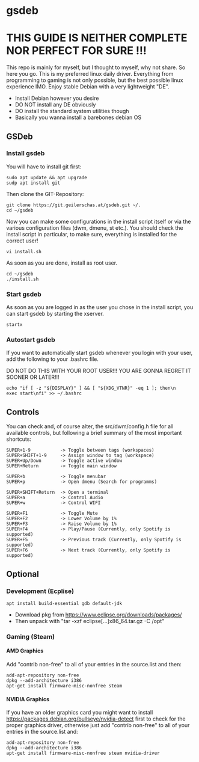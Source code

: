 # gsdeb

# THIS GUIDE IS NEITHER COMPLETE NOR PERFECT FOR SURE !!!

This repo is mainly for myself, but I thought to myself, why not share. So here you go.
This is my preferred linux daily driver. Everything from programming to gaming is not only possible,
but the best possible linux experience IMO. Enjoy stable Debian with a very lightweight "DE".

- Install Debian however you desire
- DO NOT install any DE obviously
- DO install the standard system utilities though
- Basically you wanna install a barebones debian OS

## GSDeb
### Install gsdeb
You will have to install git first:
```
sudo apt update && apt upgrade
sudp apt install git
```

Then clone the GIT-Repository:
```
git clone https://git.geilerschas.at/gsdeb.git ~/.
cd ~/gsdeb
```

Now you can make some configurations in the install script itself or via the various configuration files (dwm, dmenu, st etc.). You should check the install script in particular, to make sure, everything is installed for the correct user!
```
vi install.sh
```

As soon as you are done, install as root user.
```
cd ~/gsdeb
./install.sh
```

### Start gsdeb
As soon as you are logged in as the user you chose in the install script, you can start gsdeb by starting the xserver.
```
startx
```

### Autostart gsdeb
If you want to automatically start gsdeb whenever you login with your user,
add the following to your .bashrc file.

DO NOT DO THIS WITH YOUR ROOT USER!!! YOU ARE GONNA REGRET IT SOONER OR LATER!!!
```
echo "if [ -z "${DISPLAY}" ] && [ "${XDG_VTNR}" -eq 1 ]; then\n    exec start\nfi" >> ~/.bashrc
```

## Controls
You can check and, of course alter, the src/dwm/config.h file for all available controls,
but following a brief summary of the most important shortcuts:
```
SUPER+1-9           -> Toggle between tags (workspaces)
SUPER+SHIFT+1-9     -> Assign window to tag (workspace)
SUPER+Up/Down       -> Toggle active window
SUPER+Return        -> Toggle main window

SUPER+b             -> Toggle menubar
SUPER+p             -> Open dmenu (Search for programms)

SUPER+SHIFT+Return  -> Open a terminal
SUPER+a             -> Control Audio
SUPER+w             -> Control WIFI

SUPER+F1            -> Toggle Mute
SUPER+F2            -> Lower Volume by 1%
SUPER+F3            -> Raise Volume by 1%
SUPER+F4            -> Play/Pause (Currently, only Spotify is supported)
SUPER+F5            -> Previous track (Currently, only Spotify is supported)
SUPER+F6            -> Next track (Currently, only Spotify is supported)
```
## Optional
### Development (Ecplise)
```
apt install build-essential gdb default-jdk
```
- Download pkg from https://www.eclipse.org/downloads/packages/
- Then unpack with "tar -xzf eclipse[...]x86_64.tar.gz -C /opt"

### Gaming (Steam)
#### AMD Graphics
Add "contrib non-free" to all of your entries in the source.list and then:
```
add-apt-repository non-free
dpkg --add-architecture i386
apt-get install firmware-misc-nonfree steam
```

#### NVIDIA Graphics
If you have an older graphics card you might want to install
https://packages.debian.org/bullseye/nvidia-detect
first to check for the proper graphics driver, otherwise just add "contrib non-free"
to all of your entries in the source.list and:
```
add-apt-repository non-free
dpkg --add-architecture i386
apt-get install firmware-misc-nonfree steam nvidia-driver
```

